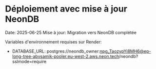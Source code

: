 # Déploiement avec mise à jour NeonDB

Date: 2025-06-25
Mise à jour: Migration vers NeonDB complétée

Variables d'environnement requises sur Render:
- DATABASE_URL: postgres://neondb_owner:npg_TaozypYi8MH6@ep-long-tree-abvsamik-pooler.eu-west-2.aws.neon.tech/neondb?sslmode=require 